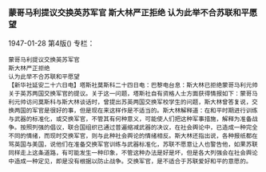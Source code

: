 ### 蒙哥马利提议交换英苏军官  斯大林严正拒绝  认为此举不合苏联和平愿望

1947-01-28
第4版()
专栏：

    蒙哥马利提议交换英苏军官
    斯大林严正拒绝
    认为此举不合苏联和平愿望
    【新华社延安二十六日电】塔斯社莫斯科二十四日电：巴黎电台息：斯大林已拒绝蒙哥马利元帅关于英苏两国交换军官的提议。关于这一问题，塔斯社自有资格人士方面获得情报如下：蒙哥马利元帅访问莫斯科与斯大林谈话时，曾提出苏英两国交换军校学生的问题，斯大林曾答复说，交换两国的军官是很好的事，但是现在来这样作是不适当的。斯大林解释道：在和平时期进行训练与武器的标准化，或交换军官，不管其有何种意义，可能使人们把这种军事措施，解释为准备战争。按照列强的倡议，联合国组织已通过普遍缩减武器的决议，在社会舆论中，已造成一种完全不同的情绪，而现时交换军官，则与此种社会舆论的情绪相反。斯大林还指出说，各种报纸都在骂英国与美国，说他们在准备交换军官训练与武器标准化，苏联不愿意让人也警告他，如果苏联同样走上这条道路，有可能发生一种印象，不管这种办法是好是坏，但是各大列强会在社会舆论中造成一种定见，即是没有根据以防止战争。交换军官，是不适合于苏联爱好和平的意愿的。
